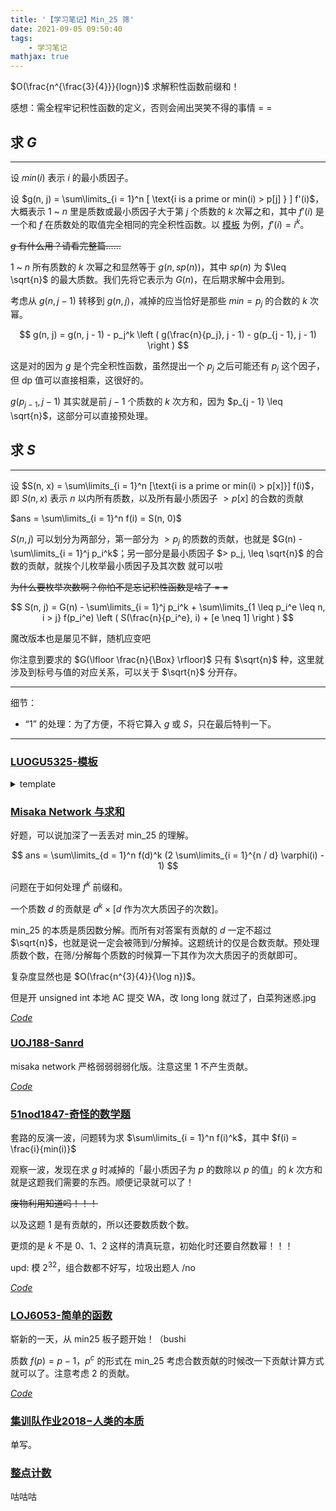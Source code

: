 ```yaml
---
title: '【学习笔记】Min_25 筛'
date: 2021-09-05 09:50:40
tags: 
    - 学习笔记
mathjax: true
---
```


$O(\frac{n^{\frac{3}{4}}}{logn})$ 求解积性函数前缀和！

感想：需全程牢记积性函数的定义，否则会闹出哭笑不得的事情 = =

## 求 $G$
---

设 $min(i)$ 表示 $i$ 的最小质因子。

设 $g(n, j) = \sum\limits_{i = 1}^n [ \text{i is a prime or min(i) > p[j] } ] f'(i)$，大概表示 $1$ ~ $n$ 里是质数或最小质因子大于第 $j$ 个质数的 $k$ 次幂之和，其中 $f'(i)$ 是一个和 $f$ 在质数处的取值完全相同的完全积性函数。以 [模板](https://www.luogu.com.cn/problem/P5325) 为例，$f'(i) = i^k$。

~~$g$ 有什么用？请看完整篇……~~

$1$ ~ $n$ 所有质数的 $k$ 次幂之和显然等于 $g(n, sp(n))$，其中 $sp(n)$ 为 $\leq \sqrt{n}$ 的最大质数。我们先将它表示为 $G(n)$，在后期求解中会用到。

考虑从 $g(n, j - 1)$ 转移到 $g(n, j)$，减掉的应当恰好是那些 $min = p_j$ 的合数的 $k$ 次幂。

$$
g(n, j) = g(n, j - 1) - p_j^k \left ( g(\frac{n}{p_j}, j - 1) - g(p_{j - 1}, j - 1) \right )
$$

这是对的因为 $g$ 是个完全积性函数，虽然提出一个 $p_j$ 之后可能还有 $p_j$ 这个因子，但 dp 值可以直接相乘，这很好的。

$g(p_{j - 1}, j - 1)$ 其实就是前 $j - 1$ 个质数的 $k$ 次方和，因为 $p_{j - 1} \leq \sqrt{n}$，这部分可以直接预处理。

## 求 $S$
---

设 $S(n, x) = \sum\limits_{i = 1}^n [\text{i is a prime or min(i) > p[x]}] f(i)$，即 $S(n, x)$ 表示 $n$ 以内所有质数，以及所有最小质因子 $> p[x]$ 的合数的贡献

$ans = \sum\limits_{i = 1}^n f(i) = S(n, 0)$

$S(n, j)$ 可以划分为两部分，第一部分为 $> p_j$ 的质数的贡献，也就是 $G(n) - \sum\limits_{i = 1}^j p_i^k$；另一部分是最小质因子 $> p_j, \leq \sqrt{n}$ 的合数的贡献，就挨个儿枚举最小质因子及其次数 就可以啦

~~为什么要枚举次数啊？你怕不是忘记积性函数是啥了 = =~~

$$
S(n, j) = G(n) - \sum\limits_{i = 1}^j p_i^k + \sum\limits_{1 \leq p_i^e \leq n, i > j} f(p_i^e) \left ( S(\frac{n}{p_i^e}, i) + [e \neq 1] \right )
$$

魔改版本也是屡见不鲜，随机应变吧

你注意到要求的 $G(\lfloor \frac{n}{\Box} \rfloor)$ 只有 $\sqrt{n}$ 种，这里就涉及到标号与值的对应关系，可以关于 $\sqrt{n}$ 分开存。

---

细节：

- “$1$” 的处理：为了方便，不将它算入 $g$ 或 $S$，只在最后特判一下。

---

### [$\text{LUOGU5325-}$模板](https://www.luogu.com.cn/problem/P5325)

<details>
  <summary>template</summary>
  ``` c++
  /*
  luogu_5325
  积性函数满足 f(p^k) = p^k(p^k - 1)
  求 \sum\limits_{i = 1}^n f(i)
  */
  #include <bits/stdc++.h>
  #define rep(i, x, y) for (int i = x; i <= y; i++)
  #define per(i, x, y) for (int i = x; i >= y; i--)
  #define vi vector<int>
  #define pb push_back
  #define mkp make_pair
  #define fi first
  #define se second
  #define gc getchar
  #define db double
  #define bs bitset
  #define ll long long
  #define lll __int128
  #define ui unsigned int
  #define ull unsigned long long
  #define pii pair<int, int>
  #define clr(x) memset(x, 0, sizeof(x))
  #define lbit(x) ((x) & (-(x)))
  #define heap priority_queue<int>
  #define SI set<int>::iterator
  #define MSI multiset<int>::iterator
  #define Go(i, x, v) for (int i = 0, x = (i == v.size() ? 0 : v[i]); i < v.size(); i++, x = (i == v.size() ? 0 : v[i]))
  using namespace std;
  template <class T> void rd(T &x) {
    x = 0; char ch = gc(); int f = 1;
    for (; !isdigit(ch); ch = gc()) if (ch == '-') f = -1;
    for (; isdigit(ch); ch = gc()) x = (x << 1) + (x << 3) + ch - '0';
    x *= f;
  }
  template <class T> void cmin(T &x, T y) { x = min(x, y); }
  template <class T> void cmax(T &x, T y) { x = max(x, y); }
  const int mod = 1e9 + 7, i3 = (mod + 1) / 3;
  template <class T> T add(T x, T y) { return x + y >= mod ? x + y - mod : x + y; }
  template <class T> T sub(T x, T y) { return x - y < 0 ? x - y + mod : x - y; }
  template <class T> T mul(T x, T y) { return 1ll * x * y % mod; }
  template <class T> void Add(T &x, T y) { x = (x + y >= mod ? x + y - mod : x + y); }
  template <class T> void Sub(T &x, T y) { x = (x - y < 0 ? x - y + mod : x - y); }
  template <class T> void Mul(T &x, T y) { x = 1ll * x * y % mod; }
  template <class T> T qpow(T a, T b = mod - 2) { T ret = 1; for (; b; b >>= 1, Mul(a, a)) if (b & 1) Mul(ret, a); return ret; }
  template <class T> void nm(T &a) { a = (a % mod + mod) % mod; }
  /* ============ Header Template ============ */
  const int N = 1e6 + 10;
  ll n, sn;
  ll g1[N], g2[N], sp1[N], sp2[N];
  ll rid[N];  // real id
  ll pri[N], mem[2][N];
  int mark[N], tot, idx;
  ll S1(ll x) { return x * (x + 1) / 2 % mod; }
  ll S2(ll x) { return x * (x + 1) / 2 % mod * (2 * x + 1) % mod * i3 % mod; }
  ll &pos(ll x) { return x <= sn ? mem[0][x] : mem[1][n / x]; }
  void euler(int n) {
    rep(i, 2, n) {
      if (!mark[i]) {
        pri[++tot] = i;
        sp1[tot] = (sp1[tot - 1] + i) % mod;
        sp2[tot] = (sp2[tot - 1] + 1ll * i * i % mod) % mod;
      }
      for (int j = 1; j <= tot && i * pri[j] <= n; j++) {
        mark[i * pri[j]] = 1;
        if (i % pri[j] == 0) break;
      }
    }
  }
  ll S(ll n, ll x) {
    if (pri[x] >= n) return 0;
    int k = pos(n);
    ll ret = ((g2[k] - g1[k] + mod) % mod - (sp2[x] - sp1[x] + mod) % mod + mod) % mod;
    for (int i = x + 1; i <= tot && 1ll * pri[i] * pri[i] <= n; i++) {
      ll p = pri[i];
      for (int e = 1; p <= n; ++e, p *= pri[i]) {
        ll tmp = p % mod;
        (ret += tmp * (tmp - 1) % mod * (S(n / p, i) + (e != 1)) % mod) %= mod;
      }
    }
    return ret % mod;
  }
  signed main() {
    rd(n);
    sn = sqrt(n);
    euler(sn);
    for (ll l = 1, r; l <= n; l = r + 1) {
      r = n / (n / l);
      rid[++idx] = n / l;
      g1[idx] = (n / l) % mod;
      g2[idx] = S2(g1[idx]) - 1;  // 减去 1
      g1[idx] = S1(g1[idx]) - 1;
      pos(n / l) = idx;
    }
    for (int i = 1; i <= tot; i++) {
      for (int j = 1; j <= idx && 1ll * pri[i] * pri[i] <= rid[j]; j++) {  // j 从小往大，实际上在从大往小枚举 n 遍历第 j 层的 g
        ll k = pos(rid[j] / pri[i]);
        g1[j] -= pri[i] * (g1[k] - sp1[i - 1] + mod) % mod;
        g2[j] -= pri[i] * pri[i] % mod * (g2[k] - sp2[i - 1] + mod) % mod;
        nm(g1[j]), nm(g2[j]);
      }
    }
    printf("%lld\n", ((S(n, 0) + 1) % mod + mod) % mod);  // 加回来 1
    return 0;
  }
  ```
</details>

### [$\text{Misaka Network}$ 与求和](https://loj.ac/p/572)

好题，可以说加深了一丢丢对 min_25 的理解。

$$
ans = \sum\limits_{d = 1}^n f(d)^k (2 \sum\limits_{i = 1}^{n / d} \varphi(i) - 1)
$$

问题在于如何处理 $f^k$ 前缀和。

一个质数 $d$ 的贡献是 $d^k \times [d$ 作为次大质因子的次数$]$。

min_25 的本质是质因数分解。而所有对答案有贡献的 $d$ 一定不超过 $\sqrt{n}$，也就是说一定会被筛到/分解掉。这题统计的仅是合数贡献。预处理质数个数，在筛/分解每个质数的时候算一下其作为次大质因子的贡献即可。

复杂度显然也是 $O(\frac{n^{3}{4}}{\log n})$。

但是开 unsigned int 本地 AC 提交 WA，改 long long 就过了，白菜狗迷惑.jpg

[$Code$](https://loj.ac/s/1246490)

### [$\text{UOJ188-Sanrd}$](https://uoj.ac/problem/188)

misaka network 严格弱弱弱弱化版。注意这里 $1$ 不产生贡献。

[$Code$](https://uoj.ac/submission/506685)

### [$\text{51nod1847-}$奇怪的数学题](https://www.51nod.com/Challenge/Problem.html#problemId=1847)

套路的反演一波，问题转为求 $\sum\limits_{i = 1}^n f(i)^k$，其中 $f(i) = \frac{i}{min(i)}$

观察一波，发现在求 $g$ 时减掉的「最小质因子为 $p$ 的数除以 $p$ 的值」的 $k$ 次方和就是这题我们需要的东西。顺便记录就可以了！

~~废物利用知道吗！！！~~

以及这题 $1$ 是有贡献的，所以还要数质数个数。

更烦的是 $k$ 不是 $0$、$1$、$2$ 这样的清真玩意，初始化时还要自然数幂！！！

upd: 模 $2^{32}$，组合数都不好写，垃圾出题人 /no

[$Code$](https://www.51nod.com/Challenge/ProblemSubmitDetail.html#judgeId=1204429)

### [$\text{LOJ6053-}$简单的函数](https://loj.ac/p/6053)

崭新的一天，从 min25 板子题开始！（bushi

质数 $f(p) = p - 1$，$p^c$ 的形式在 min_25 考虑合数贡献的时候改一下贡献计算方式就可以了。注意考虑 $2$ 的贡献。

[$Code$](https://loj.ac/s/1247130)

### [集训队作业$2018-$人类的本质](https://uoj.ac/problem/448)

单写。

### [整点计数](https://loj.ac/p/3069)

咕咕咕